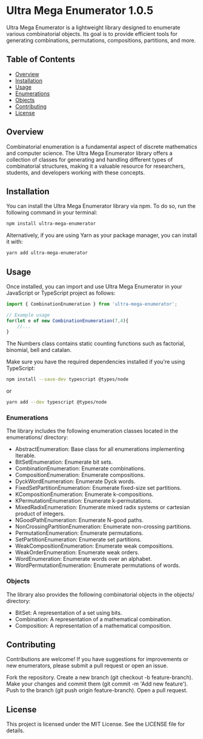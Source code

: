 # Ultra Mega Enumerator 1.0.5

Ultra Mega Enumerator is a lightweight library designed to enumerate various combinatorial objects. Its goal is to provide efficient tools for generating combinations, permutations, compositions, partitions, and more.

## Table of Contents

- [Overview](#overview)
- [Installation](#installation)
- [Usage](#usage)
- [Enumerations](#enumerations)
- [Objects](#objects)
- [Contributing](#contributing)
- [License](#license)

## Overview

Combinatorial enumeration is a fundamental aspect of discrete mathematics and computer science. The Ultra Mega Enumerator library offers a collection of classes for generating and handling different types of combinatorial structures, making it a valuable resource for researchers, students, and developers working with these concepts.

## Installation
You can install the Ultra Mega Enumerator library via npm. To do so, run the following command in your terminal:

```bash
npm install ultra-mega-enumerator
```

Alternatively, if you are using Yarn as your package manager, you can install it with:
```bash
yarn add ultra-mega-enumerator
```

## Usage

Once installed, you can import and use Ultra Mega Enumerator in your JavaScript or TypeScript project as follows:


```ts
import { CombinationEnumeration } from 'ultra-mega-enumerator';

// Example usage
for(let e of new CombinationEnumeration(7,4){ 
    //... 
}
```
The Numbers class contains static counting functions such as factorial, binomial, bell and catalan.

Make sure you have the required dependencies installed if you're using TypeScript:
```bash
npm install --save-dev typescript @types/node
```
or
```bash
yarn add --dev typescript @types/node

```

### Enumerations
The library includes the following enumeration classes located in the enumerations/ directory:

- AbstractEnumeration: Base class for all enumerations implementing Iterable.
- BitSetEnumeration: Enumerate bit sets.
- CombinationEnumeration: Enumerate combinations.
- CompositionEnumeration: Enumerate compositions.
- DyckWordEnumeration: Enumerate Dyck words.
- FixedSetPartitionEnumeration: Enumerate fixed-size set partitions.
- KCompositionEnumeration: Enumerate k-compositions.
- KPermutationEnumeration: Enumerate k-permutations.
- MixedRadixEnumeration: Enumerate mixed radix systems or cartesian product of integers.
- NGoodPathEnumeration: Enumerate N-good paths.
- NonCrossingPartitionEnumeration: Enumerate non-crossing partitions.
- PermutationEnumeration: Enumerate permutations.
- SetPartitionEnumeration: Enumerate set partitions.
- WeakCompositionEnumeration: Enumerate weak compositions.
- WeakOrderEnumeration: Enumerate weak orders.
- WordEnumeration: Enumerate words over an alphabet.
- WordPermutationEnumeration: Enumerate permutations of words.

### Objects
The library also provides the following combinatorial objects in the objects/ directory:
- BitSet: A representation of a set using bits.
- Combination: A representation of a mathematical combination.
- Composition: A representation of a mathematical composition.

## Contributing
Contributions are welcome! If you have suggestions for improvements or new enumerators, please submit a pull request or open an issue.

Fork the repository.
Create a new branch (git checkout -b feature-branch).
Make your changes and commit them (git commit -m 'Add new feature').
Push to the branch (git push origin feature-branch).
Open a pull request.

## License
This project is licensed under the MIT License. See the LICENSE file for details.
